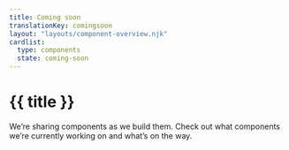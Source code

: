 ```yaml
---
title: Coming soon
translationKey: comingsoon
layout: "layouts/component-overview.njk"
cardlist:
  type: components
  state: coming-soon
---
```


# {{ title }}

We’re sharing components as we build them. Check out what components we’re currently working on and what’s on the way.
